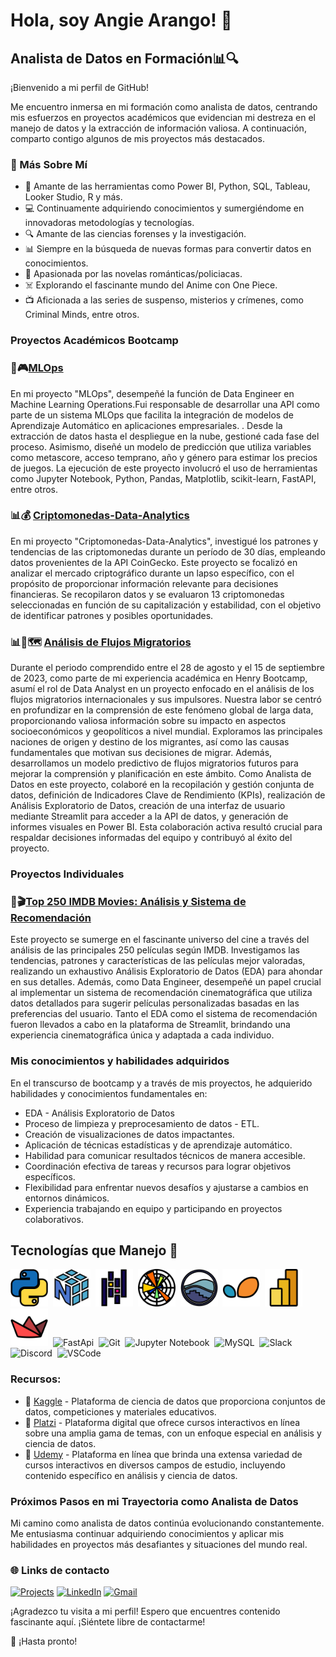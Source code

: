 
# Hola, soy Angie Arango! 🌟

## Analista de Datos en Formación📊🔍

¡Bienvenido a mi perfil de GitHub!


Me encuentro inmersa en mi formación como analista de datos, centrando mis esfuerzos en proyectos académicos que evidencian mi destreza en el manejo de datos y la extracción de información valiosa. A continuación, comparto contigo algunos de mis proyectos más destacados.

### 📌 Más Sobre Mí

- 🧰 Amante de las herramientas como Power BI, Python, SQL, Tableau, Looker Studio, R y más.
- 💻 Continuamente adquiriendo conocimientos y sumergiéndome en innovadoras metodologías y tecnologías.
- 🔍 Amante de las ciencias forenses y la investigación.
- 📊 Siempre en la búsqueda de nuevas formas para convertir datos en conocimientos.
- 📖 Apasionada por las novelas románticas/policiacas.
- ☠️ Explorando el fascinante mundo del Anime con One Piece.
- 📺 Aficionada a las series de suspenso, misterios y crímenes, como Criminal Minds, entre otros.

### Proyectos Académicos Bootcamp

### 🤖🎮[MLOps](https://github.com/Angiea18/MLOps)

En mi proyecto "MLOps", desempeñé la función de Data Engineer en Machine Learning Operations.Fui responsable de desarrollar una API como parte de un sistema MLOps que facilita la integración de modelos de Aprendizaje Automático en aplicaciones empresariales. . Desde la extracción de datos hasta el despliegue en la nube, gestioné cada fase del proceso. Asimismo, diseñé un modelo de predicción que utiliza variables como metascore, acceso temprano, año y género para estimar los precios de juegos. La ejecución de este proyecto involucró el uso de herramientas como Jupyter Notebook, Python, Pandas, Matplotlib, scikit-learn, FastAPI, entre otros.

### 📊💰 [Criptomonedas-Data-Analytics](https://github.com/Angiea18/Criptomonedas-Data-Analytics)

En mi proyecto "Criptomonedas-Data-Analytics", investigué los patrones y tendencias de las criptomonedas durante un período de 30 días, empleando datos provenientes de la API CoinGecko. Este proyecto se focalizó en analizar el mercado criptográfico durante un lapso específico, con el propósito de proporcionar información relevante para decisiones financieras. Se recopilaron datos y se evaluaron 13 criptomonedas seleccionadas en función de su capitalización y estabilidad, con el objetivo de identificar patrones y posibles oportunidades.

### 📊🤖🗺️ [Análisis de Flujos Migratorios](https://github.com/Proyecto-FinalMigraciones/Proyecto-Final)

Durante el periodo comprendido entre el 28 de agosto y el 15 de septiembre de 2023, como parte de mi experiencia académica en Henry Bootcamp, asumí el rol de Data Analyst en un proyecto enfocado en el análisis de los flujos migratorios internacionales y sus impulsores. Nuestra labor se centró en profundizar en la comprensión de este fenómeno global de larga data, proporcionando valiosa información sobre su impacto en aspectos socioeconómicos y geopolíticos a nivel mundial. Exploramos las principales naciones de origen y destino de los migrantes, así como las causas fundamentales que motivan sus decisiones de migrar. Además, desarrollamos un modelo predictivo de flujos migratorios futuros para mejorar la comprensión y planificación en este ámbito. Como Analista de Datos en este proyecto, colaboré en la recopilación y gestión conjunta de datos, definición de Indicadores Clave de Rendimiento (KPIs), realización de Análisis Exploratorio de Datos, creación de una interfaz de usuario mediante Streamlit para acceder a la API de datos, y generación de informes visuales en Power BI. Esta colaboración activa resultó crucial para respaldar decisiones informadas del equipo y contribuyó al éxito del proyecto.

### Proyectos Individuales

### 🤖🎬[Top 250 IMDB Movies: Análisis y Sistema de Recomendación](https://github.com/Angiea18/Analisis-Top250Movies)

Este proyecto se sumerge en el fascinante universo del cine a través del análisis de las principales 250 películas según IMDB. Investigamos las tendencias, patrones y características de las películas mejor valoradas, realizando un exhaustivo Análisis Exploratorio de Datos (EDA) para ahondar en sus detalles. Además, como Data Engineer, desempeñé un papel crucial al implementar un sistema de recomendación cinematográfica que utiliza datos detallados para sugerir películas personalizadas basadas en las preferencias del usuario. Tanto el EDA como el sistema de recomendación fueron llevados a cabo en la plataforma de Streamlit, brindando una experiencia cinematográfica única y adaptada a cada individuo.

### Mis conocimientos y habilidades adquiridos

En el transcurso de bootcamp y a través de mis proyectos, he adquierido habilidades y conocimientos fundamentales en:

- EDA - Análisis Exploratorio de Datos
- Proceso de limpieza y preprocesamiento de datos - ETL.
- Creación de visualizaciones de datos impactantes.
- Aplicación de técnicas estadísticas y de aprendizaje automático.
- Habilidad para comunicar resultados técnicos de manera accesible.
- Coordinación efectiva de tareas y recursos para lograr objetivos específicos.
- Flexibilidad para enfrentar nuevos desafíos y ajustarse a cambios en entornos dinámicos.
- Experiencia trabajando en equipo y participando en proyectos colaborativos.

  
## Tecnologías que Manejo 🚀

  <img src="https://raw.githubusercontent.com/Rickhersd/Rickhersd/09c5bc045c5820e2b7ae1b56c9d2e45df8b2cde5/neobrutalist_icons/neo_python.svg" title="Python" alt="Python" width="60" height="60"/>&nbsp;
  <img src="https://raw.githubusercontent.com/Rickhersd/Rickhersd/09c5bc045c5820e2b7ae1b56c9d2e45df8b2cde5/neobrutalist_icons/neo_numpy.svg" title="Numpy" alt="Numpy" width="60" height="60"/>&nbsp;
  <img src="https://raw.githubusercontent.com/Rickhersd/Rickhersd/09c5bc045c5820e2b7ae1b56c9d2e45df8b2cde5/neobrutalist_icons/neo_pandas.svg" title="Pandas" alt="Pandas" width="60" height="60"/>&nbsp;
  <img src="https://raw.githubusercontent.com/Rickhersd/Rickhersd/09c5bc045c5820e2b7ae1b56c9d2e45df8b2cde5/neobrutalist_icons/neo_matplotlib.svg" title="Matplotlib" alt="Matplotlib" width="60" height="60"/>&nbsp;
  <img src="https://raw.githubusercontent.com/Rickhersd/Rickhersd/09c5bc045c5820e2b7ae1b56c9d2e45df8b2cde5/neobrutalist_icons/neo_seaborn.svg" title="Seaborn" alt="Seaborn" width="60" height="60"/>&nbsp;
  <img src="https://raw.githubusercontent.com/Rickhersd/Rickhersd/09c5bc045c5820e2b7ae1b56c9d2e45df8b2cde5/neobrutalist_icons/neo_sklearn.svg" title="Sklearn" alt="Sklearn" width="60" height="60"/>&nbsp;
  <img src="https://github.com/Rickhersd/neo-icons/blob/main/icons/power-bi/neo-power-bi.svg" title="Power-bi" alt="Power-bi" width="60" height="60"/>&nbsp;
  <img src="https://github.com/Rickhersd/neo-icons/blob/main/icons/streamlit/neo-streamlit.svg" title="Streamlit" alt="Streamlit" width="60" height="60"/>&nbsp;
    <img src="https://cdn.jsdelivr.net/gh/devicons/devicon/icons/fastapi/fastapi-plain.svg" title="FastApi" alt="FastApi" width="60" height="60"/>&nbsp;
  <img src="https://cdn.jsdelivr.net/gh/devicons/devicon/icons/git/git-plain.svg" title="Git" alt="Git" width="60" height="60"/>&nbsp;
  <img src="https://cdn.jsdelivr.net/gh/devicons/devicon/icons/jupyter/jupyter-original-wordmark.svg" title="Jupyter Notebook" alt="Jupyter Notebook" width="60" height="60"/>&nbsp;
  <img src="https://cdn.jsdelivr.net/gh/devicons/devicon/icons/mysql/mysql-plain.svg" title="MySQL" alt="MySQL" width="60" height="60"/>&nbsp;
  <img src="https://cdn.jsdelivr.net/gh/devicons/devicon/icons/slack/slack-original.svg" title="Slack" alt="Slack" width="60" height="60"/>&nbsp;
  <img src="https://www.svgrepo.com/show/353655/discord-icon.svg" title="Discord" alt="Discord" width="60" height="60"/>&nbsp;
  <img src="https://cdn.jsdelivr.net/gh/devicons/devicon/icons/vscode/vscode-original.svg" title="VScode" alt="VSCode" width="60" height="60"/>&nbsp;


### Recursos:
 - 📰 [Kaggle](https://www.kaggle.com/) - Plataforma de ciencia de datos que proporciona conjuntos de datos, competiciones y materiales educativos.
 - 🎥 [Platzi](https://platzi.com/) - Plataforma digital que ofrece cursos interactivos en línea sobre una amplia gama de temas, con un enfoque especial en análisis y ciencia de datos.
 - 🎥 [Udemy](https://www.udemy.com/) - Plataforma en línea que brinda una extensa variedad de cursos interactivos en diversos campos de estudio, incluyendo contenido específico en análisis y ciencia de datos.


### Próximos Pasos en mi Trayectoria como Analista de Datos
Mi camino como analista de datos continúa evolucionando constantemente. Me entusiasma continuar adquiriendo conocimientos y aplicar mis habilidades en proyectos más desafiantes y situaciones del mundo real.

### 🌐 Links de contacto

[![Projects](https://img.shields.io/badge/my_projects-000?style=for-the-badge&logo=ko-fi&logoColor=purple)](https://github.com/Angiea18?tab=repositories)
[![LinkedIn](https://img.shields.io/badge/linkedin-0A66C2?style=for-the-badge&logo=linkedin&logoColor=white)](https://www.linkedin.com/in/angie-arango/)
[![Gmail](https://img.shields.io/badge/Gmail-D14836?style=for-the-badge&logo=gmail&logoColor=white)]("mailto:angie.a.zapata@gmail.com")



¡Agradezco tu visita a mi perfil! Espero que encuentres contenido fascinante aquí. ¡Siéntete libre de contactarme!

🌟 ¡Hasta pronto!
